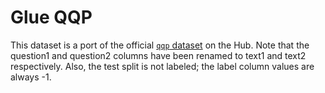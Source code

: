 # Glue QQP

This dataset is a port of the official [`qqp` dataset](https://huggingface.co/datasets/glue/viewer/qqp/train) on the Hub. 
Note that the question1 and question2 columns have been renamed to text1 and text2 respectively.
Also, the test split is not labeled; the label column values are always -1.
